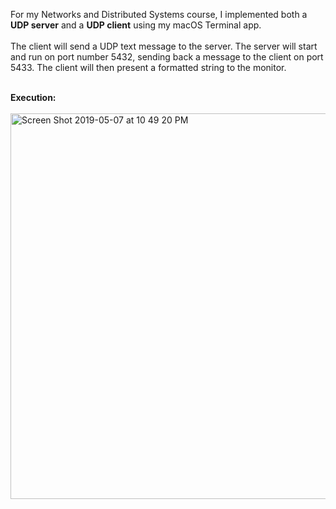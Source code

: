 For my Networks and Distributed Systems course, I implemented both a <b>UDP server</b> and a <b>UDP client</b> using my macOS Terminal app.
<br><br>
The client will send a UDP text message to the server. The server will start and
run on port number 5432, sending back a message to the client on port 5433. 
The client will then present a formatted string to the monitor.<br><br>

<b>Execution:</b><br><br>
<img width="617" alt="Screen Shot 2019-05-07 at 10 49 20 PM" src="https://user-images.githubusercontent.com/34120074/57353002-00ebff00-711c-11e9-8dc0-e338b7100d2e.png">
